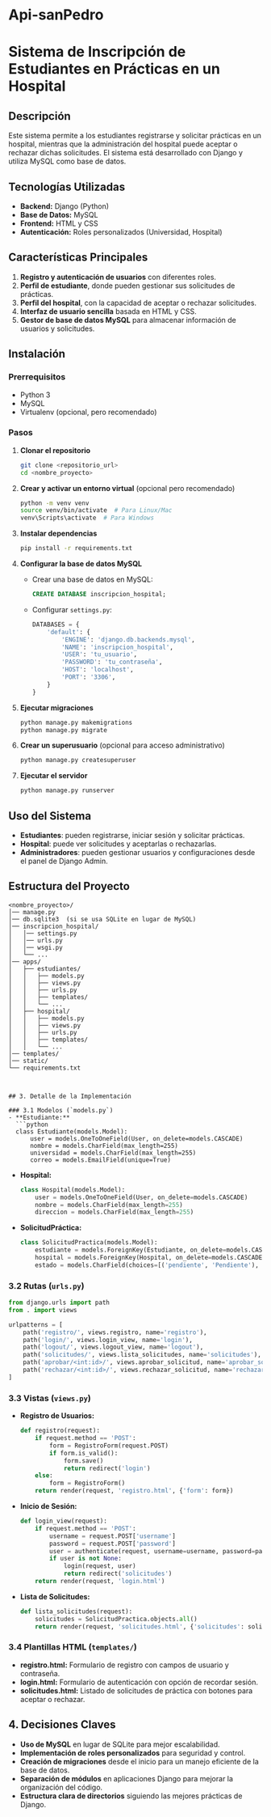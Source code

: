 # Api-sanPedro

# Sistema de Inscripción de Estudiantes en Prácticas en un Hospital

## Descripción
Este sistema permite a los estudiantes registrarse y solicitar prácticas en un hospital, mientras que la administración del hospital puede aceptar o rechazar dichas solicitudes. El sistema está desarrollado con Django y utiliza MySQL como base de datos.

## Tecnologías Utilizadas
- **Backend:** Django (Python)
- **Base de Datos:** MySQL
- **Frontend:** HTML y CSS
- **Autenticación:** Roles personalizados (Universidad, Hospital)

## Características Principales
1. **Registro y autenticación de usuarios** con diferentes roles.
2. **Perfil de estudiante**, donde pueden gestionar sus solicitudes de prácticas.
3. **Perfil del hospital**, con la capacidad de aceptar o rechazar solicitudes.
4. **Interfaz de usuario sencilla** basada en HTML y CSS.
5. **Gestor de base de datos MySQL** para almacenar información de usuarios y solicitudes.

## Instalación
### Prerrequisitos
- Python 3
- MySQL
- Virtualenv (opcional, pero recomendado)

### Pasos
1. **Clonar el repositorio**
   ```bash
   git clone <repositorio_url>
   cd <nombre_proyecto>
   ```

2. **Crear y activar un entorno virtual** (opcional pero recomendado)
   ```bash
   python -m venv venv
   source venv/bin/activate  # Para Linux/Mac
   venv\Scripts\activate  # Para Windows
   ```

3. **Instalar dependencias**
   ```bash
   pip install -r requirements.txt
   ```

4. **Configurar la base de datos MySQL**
   - Crear una base de datos en MySQL:
     ```sql
     CREATE DATABASE inscripcion_hospital;
     ```
   - Configurar `settings.py`:
     ```python
     DATABASES = {
         'default': {
             'ENGINE': 'django.db.backends.mysql',
             'NAME': 'inscripcion_hospital',
             'USER': 'tu_usuario',
             'PASSWORD': 'tu_contraseña',
             'HOST': 'localhost',
             'PORT': '3306',
         }
     }
     ```

5. **Ejecutar migraciones**
   ```bash
   python manage.py makemigrations
   python manage.py migrate
   ```

6. **Crear un superusuario** (opcional para acceso administrativo)
   ```bash
   python manage.py createsuperuser
   ```

7. **Ejecutar el servidor**
   ```bash
   python manage.py runserver
   ```

## Uso del Sistema
- **Estudiantes**: pueden registrarse, iniciar sesión y solicitar prácticas.
- **Hospital**: puede ver solicitudes y aceptarlas o rechazarlas.
- **Administradores**: pueden gestionar usuarios y configuraciones desde el panel de Django Admin.

## Estructura del Proyecto
```
<nombre_proyecto>/
│── manage.py
│── db.sqlite3  (si se usa SQLite en lugar de MySQL)
│── inscripcion_hospital/
│   │── settings.py
│   │── urls.py
│   │── wsgi.py
│   └── ...
│── apps/
│   ├── estudiantes/
│   │   ├── models.py
│   │   ├── views.py
│   │   ├── urls.py
│   │   ├── templates/
│   │   └── ...
│   ├── hospital/
│   │   ├── models.py
│   │   ├── views.py
│   │   ├── urls.py
│   │   ├── templates/
│   │   └── ...
│── templates/
│── static/
└── requirements.txt



## 3. Detalle de la Implementación

### 3.1 Modelos (`models.py`)
- **Estudiante:**
  ```python
  class Estudiante(models.Model):
      user = models.OneToOneField(User, on_delete=models.CASCADE)
      nombre = models.CharField(max_length=255)
      universidad = models.CharField(max_length=255)
      correo = models.EmailField(unique=True)
  ```

- **Hospital:**
  ```python
  class Hospital(models.Model):
      user = models.OneToOneField(User, on_delete=models.CASCADE)
      nombre = models.CharField(max_length=255)
      direccion = models.CharField(max_length=255)
  ```

- **SolicitudPráctica:**
  ```python
  class SolicitudPractica(models.Model):
      estudiante = models.ForeignKey(Estudiante, on_delete=models.CASCADE)
      hospital = models.ForeignKey(Hospital, on_delete=models.CASCADE)
      estado = models.CharField(choices=[('pendiente', 'Pendiente'), ('aceptada', 'Aceptada'), ('rechazada', 'Rechazada')], max_length=10)
  ```

### 3.2 Rutas (`urls.py`)
```python
from django.urls import path
from . import views

urlpatterns = [
    path('registro/', views.registro, name='registro'),
    path('login/', views.login_view, name='login'),
    path('logout/', views.logout_view, name='logout'),
    path('solicitudes/', views.lista_solicitudes, name='solicitudes'),
    path('aprobar/<int:id>/', views.aprobar_solicitud, name='aprobar_solicitud'),
    path('rechazar/<int:id>/', views.rechazar_solicitud, name='rechazar_solicitud'),
]
```

### 3.3 Vistas (`views.py`)
- **Registro de Usuarios:**
  ```python
  def registro(request):
      if request.method == 'POST':
          form = RegistroForm(request.POST)
          if form.is_valid():
              form.save()
              return redirect('login')
      else:
          form = RegistroForm()
      return render(request, 'registro.html', {'form': form})
  ```

- **Inicio de Sesión:**
  ```python
  def login_view(request):
      if request.method == 'POST':
          username = request.POST['username']
          password = request.POST['password']
          user = authenticate(request, username=username, password=password)
          if user is not None:
              login(request, user)
              return redirect('solicitudes')
      return render(request, 'login.html')
  ```

- **Lista de Solicitudes:**
  ```python
  def lista_solicitudes(request):
      solicitudes = SolicitudPractica.objects.all()
      return render(request, 'solicitudes.html', {'solicitudes': solicitudes})
  ```

### 3.4 Plantillas HTML (`templates/`)
- **registro.html:** Formulario de registro con campos de usuario y contraseña.
- **login.html:** Formulario de autenticación con opción de recordar sesión.
- **solicitudes.html:** Listado de solicitudes de práctica con botones para aceptar o rechazar.

## 4. Decisiones Claves
- **Uso de MySQL** en lugar de SQLite para mejor escalabilidad.
- **Implementación de roles personalizados** para seguridad y control.
- **Creación de migraciones** desde el inicio para un manejo eficiente de la base de datos.
- **Separación de módulos** en aplicaciones Django para mejorar la organización del código.
- **Estructura clara de directorios** siguiendo las mejores prácticas de Django.
